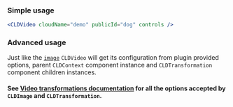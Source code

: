 ### Simple usage

```jsx
<CLDVideo cloudName="demo" publicId="dog" controls />
```

### Advanced usage

Just like the [`image`](#cldimage) `CLDVideo` will get its configuration from plugin provided options, parent `CLDContext` component instance and `CLDTransformation` component children instances.

#### See [Video transformations documentation](https://cloudinary.com/documentation/video_manipulation_and_delivery) for all the options accepted by `CLDImage` and `CLDTransformation`.

